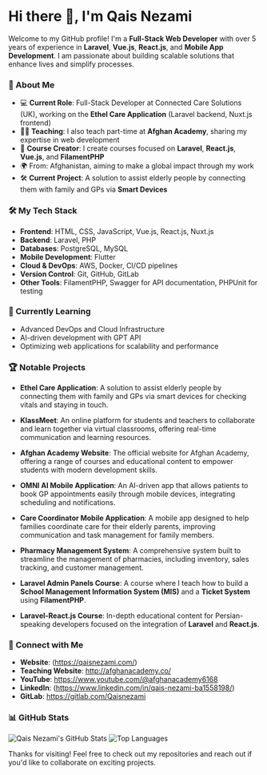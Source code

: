 # Hi there 👋, I'm Qais Nezami

Welcome to my GitHub profile! I'm a **Full-Stack Web Developer** with over 5 years of experience in **Laravel**, **Vue.js**, **React.js**, and **Mobile App Development**. I am passionate about building scalable solutions that enhance lives and simplify processes.

### 🚀 About Me

- 💻 **Current Role**: Full-Stack Developer at Connected Care Solutions (UK), working on the **Ethel Care Application** (Laravel backend, Nuxt.js frontend)
- 🧑‍🏫 **Teaching**: I also teach part-time at **Afghan Academy**, sharing my expertise in web development
- 🎥 **Course Creator**: I create courses focused on **Laravel**, **React.js**, **Vue.js**, and **FilamentPHP**
- 🌍 From: Afghanistan, aiming to make a global impact through my work
- 🛠️ **Current Project**: A solution to assist elderly people by connecting them with family and GPs via  **Smart Devices**

### 🛠️ My Tech Stack

- **Frontend**: HTML, CSS, JavaScript, Vue.js, React.js, Nuxt.js
- **Backend**: Laravel, PHP
- **Databases**: PostgreSQL, MySQL
- **Mobile Development**: Flutter
- **Cloud & DevOps**: AWS, Docker, CI/CD pipelines
- **Version Control**: Git, GitHub, GitLab
- **Other Tools**: FilamentPHP, Swagger for API documentation, PHPUnit for testing

### 🌱 Currently Learning

- Advanced DevOps and Cloud Infrastructure
- AI-driven development with GPT API
- Optimizing web applications for scalability and performance

### 🏆 Notable Projects

- **Ethel Care Application**: A solution to assist elderly people by connecting them with family and GPs via smart devices for checking vitals and staying in touch.
  
- **KlassMeet**: An online platform for students and teachers to collaborate and learn together via virtual classrooms, offering real-time communication and learning resources.

- **Afghan Academy Website**: The official website for Afghan Academy, offering a range of courses and educational content to empower students with modern development skills.

- **OMNI AI Mobile Application**: An AI-driven app that allows patients to book GP appointments easily through mobile devices, integrating scheduling and notifications.

- **Care Coordinator Mobile Application**: A mobile app designed to help families coordinate care for their elderly parents, improving communication and task management for family members.

- **Pharmacy Management System**: A comprehensive system built to streamline the management of pharmacies, including inventory, sales tracking, and customer management.

- **Laravel Admin Panels Course**: A course where I teach how to build a **School Management Information System (MIS)** and a **Ticket System** using **FilamentPHP**.

- **Laravel-React.js Course**: In-depth educational content for Persian-speaking developers focused on the integration of **Laravel** and **React.js**.

### 💼 Connect with Me

- **Website**: (https://qaisnezami.com/)
- **Teaching Website**: http://afghanacademy.co/
- **YouTube**: https://www.youtube.com/@afghanacademy6168
- **LinkedIn**: (https://www.linkedin.com/in/qais-nezami-ba1558198/)
- **GitLab**: https://gitlab.com/Qaisnezami

### 📊 GitHub Stats

![Qais Nezami's GitHub Stats](https://github-readme-stats.vercel.app/api?username=qaisnezami&show_icons=true&theme=radical)
![Top Languages](https://github-readme-stats.vercel.app/api/top-langs/?username=qaisnezami&layout=compact&theme=radical)

Thanks for visiting! Feel free to check out my repositories and reach out if you'd like to collaborate on exciting projects.
